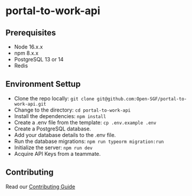 # portal-to-work-api

## Prerequisites

- Node 16.x.x
- npm 8.x.x
- PostgreSQL 13 or 14
- Redis

## Environment Settup

- Clone the repo locally: `git clone git@github.com:Open-SGF/portal-to-work-api.git`
- Change to the directory: `cd portal-to-work-api`
- Install the dependencies: `npm install`
- Create a .env file from the template: `cp .env.example .env`
- Create a PostgreSQL database.
- Add your database details to the .env file.
- Run the database migrations: `npm run typeorm migration:run`
- Initialize the server: `npm run dev`
- Acquire API Keys from a teammate.

## Contributing

Read our [Contributing Guide](CONTRIBUTING.md)

